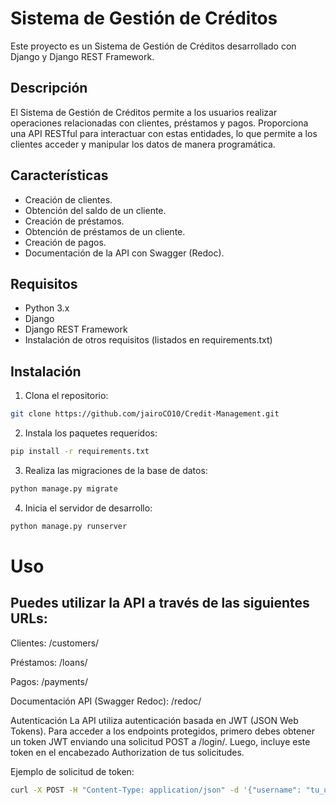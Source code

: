 # Sistema de Gestión de Créditos

Este proyecto es un Sistema de Gestión de Créditos desarrollado con Django y Django REST Framework.

## Descripción

El Sistema de Gestión de Créditos permite a los usuarios realizar operaciones relacionadas con clientes, préstamos y pagos. Proporciona una API RESTful para interactuar con estas entidades, lo que permite a los clientes acceder y manipular los datos de manera programática.

## Características

- Creación de clientes.
- Obtención del saldo de un cliente.
- Creación de préstamos.
- Obtención de préstamos de un cliente.
- Creación de pagos.
- Documentación de la API con Swagger (Redoc).

## Requisitos

- Python 3.x
- Django
- Django REST Framework
- Instalación de otros requisitos (listados en requirements.txt)

## Instalación

1. Clona el repositorio:

```bash
git clone https://github.com/jairoCO10/Credit-Management.git
```


2. Instala los paquetes requeridos:
```bash
pip install -r requirements.txt
```

3. Realiza las migraciones de la base de datos:

```bash
python manage.py migrate
```

4. Inicia el servidor de desarrollo:
```bash
python manage.py runserver
```

# Uso
 ## Puedes utilizar la API a través de las siguientes URLs:

Clientes: /customers/

Préstamos: /loans/

Pagos: /payments/


Documentación API (Swagger Redoc): /redoc/

Autenticación
La API utiliza autenticación basada en JWT (JSON Web Tokens). Para acceder a los endpoints protegidos, primero debes obtener un token JWT enviando una solicitud POST a /login/. Luego, incluye este token en el encabezado Authorization de tus solicitudes.

Ejemplo de solicitud de token:

```bash
curl -X POST -H "Content-Type: application/json" -d '{"username": "tu_usuario", "password": "tu_contraseña"}' http://localhost:8000/login/
```
